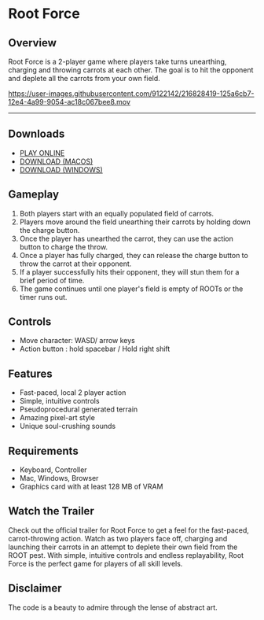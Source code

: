 # Root Force

## Overview
Root Force is a 2-player game where players take turns unearthing, charging and throwing carrots at each other. The goal is to hit the opponent and deplete all the carrots from your own field.

https://user-images.githubusercontent.com/9122142/216828419-125a6cb7-12e4-4a99-9054-ac18c067bee8.mov

---

## Downloads
* [PLAY ONLINE](https://marcelschmidt1337.github.io/ggj2023/)
* [DOWNLOAD (MACOS)](https://marcelschmidt1337.github.io/ggj2023/downloads/RootForce_Mac.zip)
* [DOWNLOAD (WINDOWS)](https://marcelschmidt1337.github.io/ggj2023/downloads/RootForce_Windows.zip)

## Gameplay
1. Both players start with an equally populated field of carrots.
2. Players move around the field unearthing their carrots by holding down the charge button.
3. Once the player has unearthed the carrot, they can use the action button to charge the throw.
3. Once a player has fully charged, they can release the charge button to throw the carrot at their opponent.
4. If a player successfully hits their opponent, they will stun them for a brief period of time.
5. The game continues until one player's field is empty of ROOTs or the timer runs out.

## Controls
- Move character: WASD/ arrow keys
- Action button : hold spacebar / Hold right shift

## Features
- Fast-paced, local 2 player action
- Simple, intuitive controls
- Pseudoprocedural generated terrain
- Amazing pixel-art style
- Unique soul-crushing sounds

## Requirements
- Keyboard, Controller
- Mac, Windows, Browser
- Graphics card with at least 128 MB of VRAM

## Watch the Trailer
Check out the official trailer for Root Force to get a feel for the fast-paced, carrot-throwing action. Watch as two players face off, charging and launching their carrots in an attempt to deplete their own field from the ROOT pest. With simple, intuitive controls and endless replayability, Root Force is the perfect game for players of all skill levels.



## Disclaimer
The code is a beauty to admire through the lense of abstract art.
